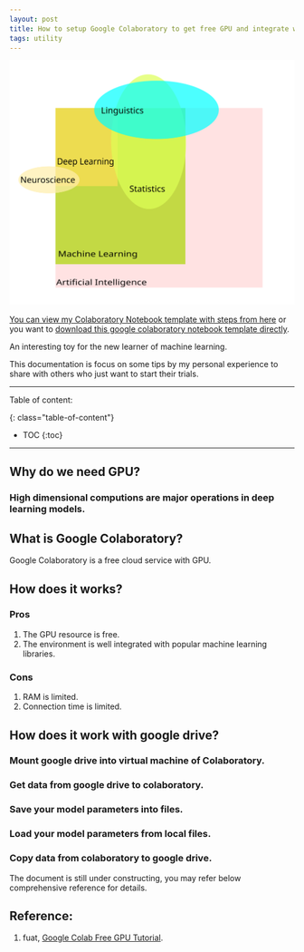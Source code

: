 ```yaml
---
layout: post
title: How to setup Google Colaboratory to get free GPU and integrate with Google drive?
tags: utility
---
```


![Google Colaboratory](/images/2018-03-29-AI.svg)

[You can view my Colaboratory Notebook template with steps from here](https://github.com/Cheng-Lin-Li/Cheng-Lin-Li.github.io/blob/master/resources/2018-04-04/GoogleColaboratoryNotebookTemplate.ipynb) or you want to [download this google colaboratory notebook template directly](https://cdn.rawgit.com/Cheng-Lin-Li/Cheng-Lin-Li.github.io/master/resources/2018-04-04/GoogleColaboratoryNotebookTemplate.ipynb).

An interesting toy for the new learner of machine learning.

This documentation is focus on some tips by my personal experience to share with others who just want to start their trials. 

<!-- more -->

---
Table of content:

{: class="table-of-content"}
* TOC
{:toc}

---

## Why do we need GPU?
### High dimensional computions are major operations in deep learning models.

## What is Google Colaboratory?
Google Colaboratory is a free cloud service with GPU.

## How does it works?


### Pros
1. The GPU resource is free.
2. The environment is well integrated with popular machine learning libraries.


### Cons
1. RAM is limited.
2. Connection time is limited.

## How does it work with google drive?

### Mount google drive into virtual machine of Colaboratory.

### Get data from google drive to colaboratory.

### Save your model parameters into files.

### Load your model parameters from local files.

### Copy data from colaboratory to google drive.



The document is still under constructing, you may refer below comprehensive reference for details.

## Reference:
1. fuat, [Google Colab Free GPU Tutorial](https://medium.com/deep-learning-turkey/google-colab-free-gpu-tutorial-e113627b9f5d).

